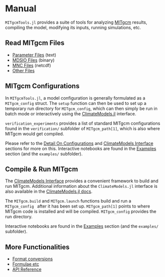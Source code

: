# Manual

`MITgcmTools.jl` provides a suite of tools for analyzing [MITgcm](https://mitgcm.readthedocs.io/en/latest/?badge=latest) results, compiling the model, modifying its inputs, running simulations, etc.

## Read MITgcm Files

- [Parameter Files](@ref) (text)
- [MDSIO Files](@ref) (binary)
- [MNC Files](@ref) (netcdf)
- [Other Files](@ref)

## MITgcm Configurations

In `MITgcmTools.jl`, a model configuration is generally formulated as a `MITgcm_config` struct. The `setup` function can then be used to set up a temporary run directory for `MITgcm_config`, which can then simply be run in batch mode or interactively using the [ClimateModels.jl](https://github.com/gaelforget/ClimateModels.jl) interface. 

`verification_experiments` provides a list of standard MITgcm configurations found in the `verification/` subfolder of `MITgcm_path[1]`, which is also where MITgcm would get compiled. 

Please refer to the [Detail On Configurations](@ref) and [ClimateModels Interface](@ref) sections for more on this. Interactive notebooks are found in the [Examples](@ref) section (and the `examples/` subfolder). 

## Compile & Run MITgcm

The [ClimateModels Interface](@ref) provides a convenient framework to build and run MITgcm. Additional information about the `ClimateModels.jl` interface is also available in the [ClimateModels.jl docs](https://gaelforget.github.io/ClimateModels.jl/dev/).

The `MITgcm.build` and `MITgcm.launch` functions build and run a `MITgcm_config ` after it has been set up. `MITgcm_path[1]` points to where MITgcm code is installed and will be compiled. `MITgcm_config` provides the run directory.
 
Interactive notebooks are found in the [Examples](@ref) section (and the `examples/` subfolder). 
 
## More Functionalities

- [Format conversions](@ref)
- [Formulae etc](@ref)
- [API Reference](@ref)

